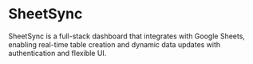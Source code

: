# SheetSync
SheetSync is a full-stack dashboard that integrates with Google Sheets, enabling real-time table creation and dynamic data updates with authentication and flexible UI.
